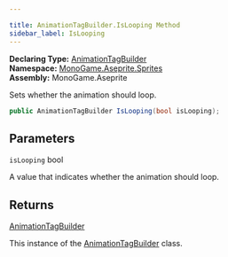 ```yaml
---

title: AnimationTagBuilder.IsLooping Method
sidebar_label: IsLooping
---
```

**Declaring Type:** [AnimationTagBuilder](../)  
**Namespace:** [MonoGame.Aseprite.Sprites](../../)  
**Assembly:** MonoGame.Aseprite

Sets whether the animation should loop.

```csharp
public AnimationTagBuilder IsLooping(bool isLooping);
```

## Parameters

`isLooping`  bool

A value that indicates whether the animation should loop.

## Returns

[AnimationTagBuilder](../)

This instance of the [AnimationTagBuilder](../) class.


